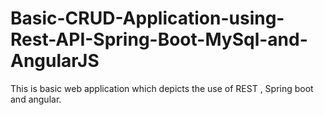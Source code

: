 # Basic-CRUD-Application-using-Rest-API-Spring-Boot-MySql-and-AngularJS

This is basic web application which depicts the use of REST , Spring boot and angular. 
